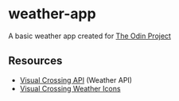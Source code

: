 # weather-app

A basic weather app created for [The Odin Project](https://www.theodinproject.com/lessons/node-path-javascript-weather-app)

## Resources

- [Visual Crossing API](https://www.visualcrossing.com/) (Weather API)
- [Visual Crossing Weather Icons](https://github.com/visualcrossing/WeatherIcons/tree/main)

